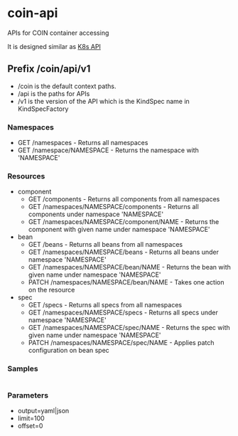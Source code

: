 # coin-api

APIs for COIN container accessing

It is designed similar as [K8s API](https://kubernetes.io/docs/reference/using-api/api-concepts/)

## Prefix /coin/api/v1

- /coin is the default context paths.
- /api is the paths for APIs
- /v1  is the version of the API which is the KindSpec name in KindSpecFactory

### Namespaces

- GET /namespaces     - Returns all namespaces
- GET /namespace/NAMESPACE - Returns the namespace with 'NAMESPACE'

### Resources
- component
  - GET /components - Returns all components from all namespaces
  - GET /namespaces/NAMESPACE/components - Returns all components under namespace 'NAMESPACE'
  - GET /namespaces/NAMESPACE/component/NAME - Returns the component with given name under namespace 'NAMESPACE'
- bean
  - GET /beans - Returns all beans from all namespaces
  - GET /namespaces/NAMESPACE/beans - Returns all beans under namespace 'NAMESPACE'
  - GET /namespaces/NAMESPACE/bean/NAME - Returns the bean with given name under namespace 'NAMESPACE'
  - PATCH /namespaces/NAMESPACE/bean/NAME - Takes one action on the resource
- spec
  - GET /specs - Returns all specs from all namespaces
  - GET /namespaces/NAMESPACE/specs - Returns all specs under namespace 'NAMESPACE'
  - GET /namespaces/NAMESPACE/spec/NAME - Returns the spec with given name under namespace 'NAMESPACE'
  - PATCH /namespaces/NAMESPACE/spec/NAME - Applies patch configuration on bean spec

### Samples
```

```
### Parameters
- output=yaml|json
- limit=100
- offset=0



